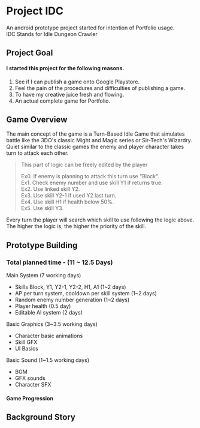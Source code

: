 # Project IDC
An android prototype project started for intention of Portfolio usage.  
IDC Stands for Idle Dungeon Crawler

## Project Goal
#### I started this project for the following reasons.
1. See if I can publish a game onto Google Playstore.
2. Feel the pain of the procedures and difficulties of publishing a game.
3. To have my creative juice fresh and flowing.
4. An actual complete game for Portfolio.

## Game Overview
The main concept of the game is a Turn-Based Idle Game that simulates battle like the 3DO's classic Might and Magic series or Sir-Tech's Wizardry. Quiet similar to the classic games the enemy and player character takes turn to attack each other. 
> This part of logic can be freely edited by the player  
>   
> Ex0. If enemy is planning to attack this turn use "Block".  
> Ex1. Check enemy number and use skill Y1 if returns true.  
> Ex2. Use linked skill Y2.  
> Ex3. Use skill Y2-1 if used Y2 last turn.  
> Ex4. Use skill H1 if health below 50%.  
> Ex5. Use skill Y3.  

Every turn the player will search which skill to use following the logic above.  
The higher the logic is, the higher the priority of the skill.  

## Prototype Building  
### Total planned time - (11 ~ 12.5 Days)
Main System (7 working days)  
- Skills Block, Y1, Y2-1, Y2-2, H1, A1 (1~2 days)
- AP per turn system, cooldown per skill system (1~2 days)
- Random enemy number generation (1~2 days)
- Player health (0.5 day)
- Editable AI system (2 days)
  
Basic Graphics  (3~3.5 working days)
- Character basic animations 
- Skill GFX
- UI Basics

Basic Sound (1~1.5 working days)
- BGM
- GFX sounds
- Character SFX


#### Game Progression
## Background Story

